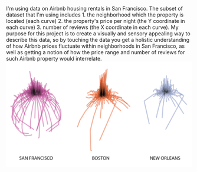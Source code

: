 I'm using data on Airbnb housing rentals in San Francisco. The subset of dataset that I'm using includes 1. the neighborhood which the property is located (each curve) 2. the property's price per night (the Y coordinate in each curve) 3. number of reviews (the X coordinate in each curve). My purpose for this project is to create a visually and sensory appealing way to describe this data, so by touching the data you get a holistic understanding of how Airbnb prices fluctuate within neighborhoods in San Francisco, as well as getting a notion of how the price range and number of reviews for such Airbnb property would interrelate.
<br>
![visualization](https://github.com/vinarahimian/Tangible-Data/blob/master/Visualization/01.png)
